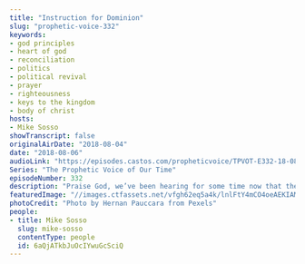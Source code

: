 ```yaml
---
title: "Instruction for Dominion"
slug: "prophetic-voice-332"
keywords:
- god principles
- heart of god
- reconciliation
- politics
- political revival
- prayer
- righteousness
- keys to the kingdom
- body of christ
hosts:
- Mike Sosso
showTranscript: false
originalAirDate: "2018-08-04"
date: "2018-08-06"
audioLink: "https://episodes.castos.com/propheticvoice/TPVOT-E332-18-08-04-05-Instruction-for-Dominion.mp3"
Series: "The Prophetic Voice of Our Time"
episodeNumber: 332
description: "Praise God, we’ve been hearing for some time now that the Lord is doing a new thing in the earth and we are seeing the righteous come to places of prominence in every sector of society and I’m here to tell you that will continue. For those of us in the body of Christ in the background, we need to be in prayer. Our place is a place of intercession on a regular basis to stand in the gap for our nation, for our nation’s leaders, for our city, for our provinces, for our government leaders, for our business leaders. For what purpose? For them to hear from God and to align with the Lord in every area of their life and work. It is our place as believers in Christ, as the body of Christ, to pray for our leadership.\n- Psalm 1\n- Psalm 2\n- Ezekiel 33:11\n- Proverbs 24:17-18"
featuredImage: "//images.ctfassets.net/vfgh62eq5a4k/lnlFtY4mCO4oeAEKIAM2y/421f73110ba46e2dce42eecb2a68e69c/dawn-dusk-evening-1210273.jpg"
photoCredit: "Photo by Hernan Pauccara from Pexels"
people:
- title: Mike Sosso
  slug: mike-sosso
  contentType: people
  id: 6aQjATkbJuOcIYwuGcSciQ
---
```

